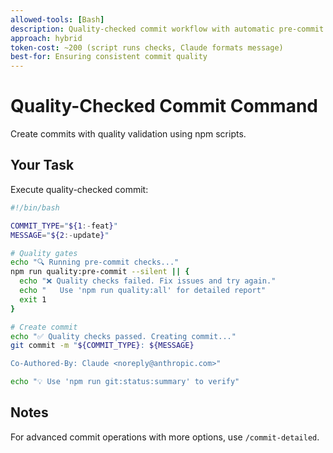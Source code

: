 ```yaml
---
allowed-tools: [Bash]
description: Quality-checked commit workflow with automatic pre-commit validation
approach: hybrid
token-cost: ~200 (script runs checks, Claude formats message)
best-for: Ensuring consistent commit quality
---
```


# Quality-Checked Commit Command

Create commits with quality validation using npm scripts.

## Your Task
Execute quality-checked commit:

```bash
#!/bin/bash

COMMIT_TYPE="${1:-feat}"
MESSAGE="${2:-update}"

# Quality gates
echo "🔍 Running pre-commit checks..."
npm run quality:pre-commit --silent || {
  echo "❌ Quality checks failed. Fix issues and try again."
  echo "   Use 'npm run quality:all' for detailed report"
  exit 1
}

# Create commit
echo "✅ Quality checks passed. Creating commit..."
git commit -m "${COMMIT_TYPE}: ${MESSAGE}

Co-Authored-By: Claude <noreply@anthropic.com>"

echo "💡 Use 'npm run git:status:summary' to verify"
```

## Notes

For advanced commit operations with more options, use `/commit-detailed`.